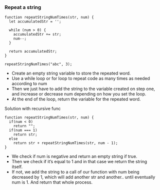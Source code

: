 ### Repeat a string
```
function repeatStringNumTimes(str, num) {
  let accumulatedStr = '';

  while (num > 0) {
    accumulatedStr += str;
    num--;
  }

  return accumulatedStr;
}

repeatStringNumTimes("abc", 3);
```
* Create an empty string variable to store the repeated word.
* Use a while loop or for loop to repeat code as many times as needed according to num
* Then we just have to add the string to the variable created on step one, and increase or decrease num depending on how you set the loop.
* At the end of the loop, return the variable for the repeated word.

Solution with recursive func
```
function repeatStringNumTimes(str, num) {
  if(num < 0)
    return "";
  if(num === 1)
    return str;
  else
    return str + repeatStringNumTimes(str, num - 1);
}
```
* We check if num is negative and return an empty string if true.
* Then we check if it’s equal to 1 and in that case we return the string itself.
* If not, we add the string to a call of our function with num being decreased by 1, which will add another str and another.. until eventually num is 1. And return that whole process.
